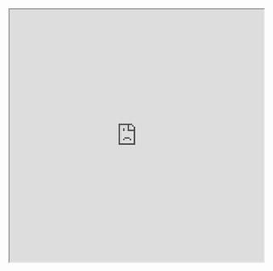 <iframe src="https://practicaltypography.com/" height=500 style="width:100%; background: white"></iframe>